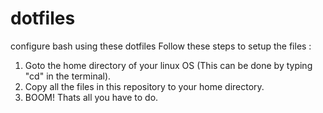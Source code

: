 # dotfiles
configure bash using these dotfiles
Follow these steps to setup the files :
  1. Goto the home directory of your linux OS (This can be done by typing "cd" in the terminal).
  2. Copy all the files in this repository to your home directory.
  3. BOOM! Thats all you have to do.
